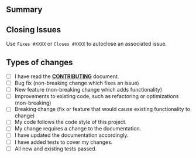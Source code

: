 ## Summary
<!--- Concise summary of changes -->

## Closing Issues
Use `Fixes #XXXX` or `Closes #XXXX` to autoclose an associated issue.

## Types of changes
<!--- What types of changes does your code introduce? Put an `x` in all the boxes that apply: -->
- [ ] I have read the [**CONTRIBUTING**](https://github.com/cicirello/.github/blob/main/CONTRIBUTING.md) document.
- [ ] Bug fix (non-breaking change which fixes an issue)
- [ ] New feature (non-breaking change which adds functionality)
- [ ] Improvements to existing code, such as refactoring or optimizations (non-breaking)
- [ ] Breaking change (fix or feature that would cause existing functionality to change)
- [ ] My code follows the code style of this project.
- [ ] My change requires a change to the documentation.
- [ ] I have updated the documentation accordingly.
- [ ] I have added tests to cover my changes.
- [ ] All new and existing tests passed.
